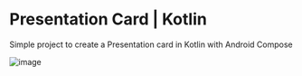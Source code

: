 # Presentation Card | Kotlin

Simple project to create a Presentation card in Kotlin with Android Compose

![image](https://github.com/PedroHigueraG/Presentation_Card_Kotlin/assets/55820939/4f45c49c-d8a8-403d-bee0-041ab773119a)
